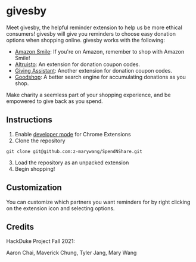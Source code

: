 # givesby

Meet givesby, the helpful reminder extension to help us be more ethical consumers! givesby will give you reminders to choose easy donation options when shopping online. givesby works with the following:
- [Amazon Smile](https://smile.amazon.com/): If you're on Amazon, remember to shop with Amazon Smile!
- [Altruisto](https://join.altruisto.com/): An extension for donation coupon codes.
- [Giving Assistant](https://givingassistant.org/): Another extension for donation coupon codes.
- [Goodshop](https://www.goodshop.com/): A better search engine for accumulating donations as you shop.

Make charity a seemless part of your shopping experience, and be empowered to give back as you spend.

## Instructions
1. Enable [developer mode](https://developer.chrome.com/docs/extensions/mv3/faq/#:~:text=You%20can%20start%20by%20turning,a%20packaged%20extension%2C%20and%20more.) for Chrome Extensions
2. Clone the repository
```
git clone git@github.com:z-marywang/SpendNShare.git
```
3. Load the repository as an unpacked extension
4. Begin shopping!

## Customization
You can customize which partners you want reminders for by right clicking on the extension icon and selecting options.

## Credits

HackDuke Project Fall 2021:

Aaron Chai, Maverick Chung, Tyler Jang, Mary Wang
